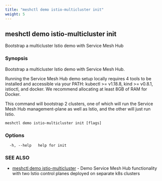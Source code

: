 ```yaml
---
title: "meshctl demo istio-multicluster init"
weight: 5
---
```

## meshctl demo istio-multicluster init

Bootstrap a multicluster Istio demo with Service Mesh Hub

### Synopsis


Bootstrap a multicluster Istio demo with Service Mesh Hub.

Running the Service Mesh Hub demo setup locally requires 4 tools to be installed and 
accessible via your PATH: kubectl >= v1.18.8, kind >= v0.8.1, istioctl, and docker.
We recommend allocating at least 8GB of RAM for Docker.

This command will bootstrap 2 clusters, one of which will run the Service Mesh Hub
management-plane as well as Istio, and the other will just run Istio.


```
meshctl demo istio-multicluster init [flags]
```

### Options

```
  -h, --help   help for init
```

### SEE ALSO

* [meshctl demo istio-multicluster](../meshctl_demo_istio-multicluster)	 - Demo Service Mesh Hub functionality with two Istio control planes deployed on separate k8s clusters


